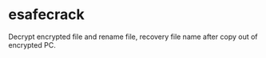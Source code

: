 # esafecrack
Decrypt encrypted file and rename file, recovery file name after copy out of encrypted PC.
